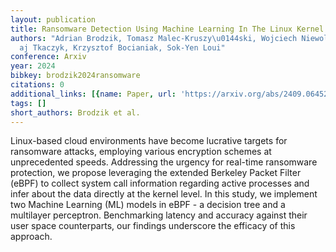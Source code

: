 ```yaml
---
layout: publication
title: Ransomware Detection Using Machine Learning In The Linux Kernel
authors: "Adrian Brodzik, Tomasz Malec-Kruszy\u0144ski, Wojciech Niewolski, Miko\u0142\
  aj Tkaczyk, Krzysztof Bocianiak, Sok-Yen Loui"
conference: Arxiv
year: 2024
bibkey: brodzik2024ransomware
citations: 0
additional_links: [{name: Paper, url: 'https://arxiv.org/abs/2409.06452'}]
tags: []
short_authors: Brodzik et al.
---
```

Linux-based cloud environments have become lucrative targets for ransomware
attacks, employing various encryption schemes at unprecedented speeds.
Addressing the urgency for real-time ransomware protection, we propose
leveraging the extended Berkeley Packet Filter (eBPF) to collect system call
information regarding active processes and infer about the data directly at the
kernel level. In this study, we implement two Machine Learning (ML) models in
eBPF - a decision tree and a multilayer perceptron. Benchmarking latency and
accuracy against their user space counterparts, our findings underscore the
efficacy of this approach.